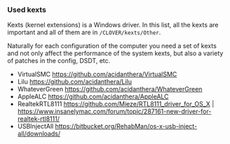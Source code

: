 ### Used kexts

Kexts (kernel extensions) is a Windows driver. In this list, all the kexts are important and all of them are in `/CLOVER/kexts/Other`.

Naturally for each configuration of the computer you need a set of kexts and not only affect the performance of the system kexts, but also a variety of patches in the config, DSDT, etc.

* VirtualSMC https://github.com/acidanthera/VirtualSMC
* Lilu https://github.com/acidanthera/Lilu
* WhateverGreen https://github.com/acidanthera/WhateverGreen
* AppleALC https://github.com/acidanthera/AppleALC
* RealtekRTL8111 https://github.com/Mieze/RTL8111_driver_for_OS_X | https://www.insanelymac.com/forum/topic/287161-new-driver-for-realtek-rtl8111/
* USBInjectAll https://bitbucket.org/RehabMan/os-x-usb-inject-all/downloads/